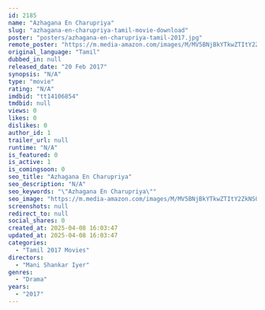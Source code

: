 ```yaml
---
id: 2185
name: "Azhagana En Charupriya"
slug: "azhagana-en-charupriya-tamil-movie-download"
poster: "posters/azhagana-en-charupriya-tamil-2017.jpg"
remote_poster: "https://m.media-amazon.com/images/M/MV5BNjBkYTkwZTItY2ZkNS00OGU2LThjZjEtMjM4N2I1ODY1YzBmXkEyXkFqcGdeQXVyMjYwMjMwMzk@._V1_SX300.jpg"
original_language: "Tamil"
dubbed_in: null
released_date: "20 Feb 2017"
synopsis: "N/A"
type: "movie"
rating: "N/A"
imdbid: "tt14106854"
tmdbid: null
views: 0
likes: 0
dislikes: 0
author_id: 1
trailer_url: null
runtime: "N/A"
is_featured: 0
is_active: 1
is_comingsoon: 0
seo_title: "Azhagana En Charupriya"
seo_description: "N/A"
seo_keywords: "\"Azhagana En Charupriya\""
seo_image: "https://m.media-amazon.com/images/M/MV5BNjBkYTkwZTItY2ZkNS00OGU2LThjZjEtMjM4N2I1ODY1YzBmXkEyXkFqcGdeQXVyMjYwMjMwMzk@._V1_SX300.jpg"
screenshots: null
redirect_to: null
social_shares: 0
created_at: 2025-04-08 16:03:47
updated_at: 2025-04-08 16:03:47
categories:
  - "Tamil 2017 Movies"
directors:
  - "Mani Shankar Iyer"
genres:
  - "Drama"
years:
  - "2017"
---
```

